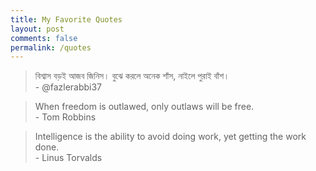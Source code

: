 ```yaml
---
title: My Favorite Quotes
layout: post
comments: false
permalink: /quotes
---
```

> বিশ্বাস বড়ই আজব জিনিস। বুঝে করলে অনেক শাঁস, নাইলে পুরাই বাঁশ।   
> \- @fazlerabbi37


> When freedom is outlawed, only outlaws will be free.  
> \- Tom Robbins

> Intelligence is the ability to avoid doing work, yet getting the work done.  
> \- Linus Torvalds